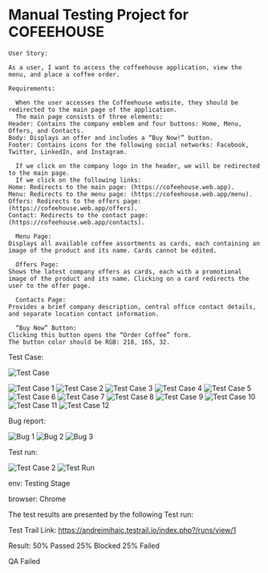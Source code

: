 <h1>Manual Testing Project for COFEEHOUSE</h1>

```
User Story:

As a user, I want to access the coffeehouse application, view the menu, and place a coffee order.

Requirements:

  When the user accesses the Coffeehouse website, they should be redirected to the main page of the application.
  The main page consists of three elements:
Header: Contains the company emblem and four buttons: Home, Menu, Offers, and Contacts.
Body: Displays an offer and includes a “Buy Now!” button.
Footer: Contains icons for the following social networks: Facebook, Twitter, LinkedIn, and Instagram.

  If we click on the company logo in the header, we will be redirected to the main page.
  If we click on the following links:
Home: Redirects to the main page: (https://cofeehouse.web.app).
Menu: Redirects to the menu page: (https://cofeehouse.web.app/menu).
Offers: Redirects to the offers page: (https://cofeehouse.web.app/offers).
Contact: Redirects to the contact page: (https://cofeehouse.web.app/contacts).

  Menu Page:
Displays all available coffee assortments as cards, each containing an image of the product and its name. Cards cannot be edited.

  Offers Page:
Shows the latest company offers as cards, each with a promotional image of the product and its name. Clicking on a card redirects the user to the offer page.

  Contacts Page:
Provides a brief company description, central office contact details, and separate location contact information.

  “Buy Now” Button:
Clicking this button opens the “Order Coffee” form.
The button color should be RGB: 218, 165, 32.
```

  Test Case:

  ![Test Case](https://github.com/AndreiMihaiC/Python_Unittest/assets/120325527/6e66d954-394b-4d6e-8b88-20046b6158b0)

  ![Test Case 1](https://github.com/AndreiMihaiC/Python_Unittest/assets/120325527/cb423817-93ef-4f14-9a9b-fce2a3f6a9b3)
  ![Test Case 2](https://github.com/AndreiMihaiC/Python_Unittest/assets/120325527/9bae5d05-d290-4768-beea-36bd243c63a4)
  ![Test Case 3](https://github.com/AndreiMihaiC/Python_Unittest/assets/120325527/cab243c5-8848-46fb-ac32-82483ab5b641)
  ![Test Case 4](https://github.com/AndreiMihaiC/Python_Unittest/assets/120325527/3f9b2be2-9d19-40c9-b568-2d98377f78cd)
  ![Test Case 5](https://github.com/AndreiMihaiC/Python_Unittest/assets/120325527/a18dfc16-19ba-4036-ad97-d6cbc6cc975a)
  ![Test Case 6](https://github.com/AndreiMihaiC/Python_Unittest/assets/120325527/affe563c-d3a8-4e4e-ac9b-9331de545583)
  ![Test Case 7](https://github.com/AndreiMihaiC/Python_Unittest/assets/120325527/e691e85d-f304-4081-921e-95d6e0be6868)
  ![Test Case 8](https://github.com/AndreiMihaiC/Python_Unittest/assets/120325527/9546d342-0b0f-4962-9856-5d956538de55)
  ![Test Case 9](https://github.com/AndreiMihaiC/Python_Unittest/assets/120325527/02a882ac-9098-4092-9a0c-72b642c8673c)
  ![Test Case 10](https://github.com/AndreiMihaiC/Python_Unittest/assets/120325527/3b9dbc96-295a-4d4c-a7e9-e524818f26d3)
  ![Test Case 11](https://github.com/AndreiMihaiC/Python_Unittest/assets/120325527/bc5f459d-380c-48c2-9f6f-3ecc34afefb1)
  ![Test Case 12](https://github.com/AndreiMihaiC/Python_Unittest/assets/120325527/0e4f7e2d-b7b4-4f5d-849f-3f531ccac0bc)

  Bug report:

  ![Bug 1](https://github.com/AndreiMihaiC/Python_Unittest/assets/120325527/d9915708-74ef-4930-b0ed-54c736948c32)
  ![Bug 2](https://github.com/AndreiMihaiC/Python_Unittest/assets/120325527/56e96933-32fa-4529-9ded-295faa9bb478)
  ![Bug 3](https://github.com/AndreiMihaiC/Python_Unittest/assets/120325527/ed17b3b7-6f81-467a-a108-c92fe0b85536)

  Test run:

  ![Test Case 2](https://github.com/AndreiMihaiC/Python_Unittest/assets/120325527/e7bddc1a-4075-4a4e-af92-c3450175dbbe)
  ![Test Run](https://github.com/AndreiMihaiC/Python_Unittest/assets/120325527/e4efdb24-bb77-4e34-afad-40c28469b9cc)

  env: Testing Stage

  browser: Chrome
  
  The test results are presented by the following Test run:
  
  Test Trail Link: https://andreimihaic.testrail.io/index.php?/runs/view/1
  
  Result:
  50% Passed
  25% Blocked
  25% Failed

  QA Failed
  
